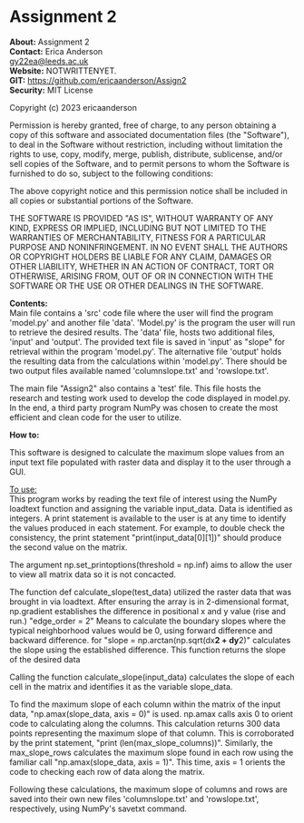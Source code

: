 # Assignment 2 #

**About:** Assignment 2   
**Contact:** Erica Anderson  
         gy22ea@leeds.ac.uk  
**Website:** NOTWRITTENYET.   
**GIT:** https://github.com/ericaanderson/Assign2  
**Security:** MIT License  

Copyright (c) 2023 ericaanderson

Permission is hereby granted, free of charge, to any person obtaining a copy
of this software and associated documentation files (the "Software"), to deal
in the Software without restriction, including without limitation the rights
to use, copy, modify, merge, publish, distribute, sublicense, and/or sell
copies of the Software, and to permit persons to whom the Software is
furnished to do so, subject to the following conditions:

The above copyright notice and this permission notice shall be included in all
copies or substantial portions of the Software.

THE SOFTWARE IS PROVIDED "AS IS", WITHOUT WARRANTY OF ANY KIND, EXPRESS OR
IMPLIED, INCLUDING BUT NOT LIMITED TO THE WARRANTIES OF MERCHANTABILITY,
FITNESS FOR A PARTICULAR PURPOSE AND NONINFRINGEMENT. IN NO EVENT SHALL THE
AUTHORS OR COPYRIGHT HOLDERS BE LIABLE FOR ANY CLAIM, DAMAGES OR OTHER
LIABILITY, WHETHER IN AN ACTION OF CONTRACT, TORT OR OTHERWISE, ARISING FROM,
OUT OF OR IN CONNECTION WITH THE SOFTWARE OR THE USE OR OTHER DEALINGS IN THE
SOFTWARE.

**Contents:**  
Main file contains a 'src' code file where the user will find the program 'model.py' and another file 'data'. 'Model.py' is the program the user will run to retrieve the desired results. The 'data' file, hosts two additional files, 'input' and 'output'. The provided text file is saved in 'input' as "slope" for retrieval within the program 'model.py'. The alternative file 'output' holds the resulting data from the calculations within 'model.py'. There should be two output files available named 'columnslope.txt' and 'rowslope.txt'. 

The main file "Assign2" also contains a 'test' file. This file hosts the research and testing work used to develop the code displayed in model.py. In the end, a third party program NumPy was chosen to create the most efficient and clean code for the user to utilize. 

**How to:**  

This software is designed to calculate the maximum slope values from an input text file populated with raster data and display it to the user through a GUI. 

<u>To use:</u>  
This program works by reading the text file of interest using the NumPy loadtext function and assigning the variable input_data. Data is identified as integers. A print statement is available to the user is  at any time to identify the values produced in each statement. For example, to double check the consistency, the print statement "print(input_data[0][1])" should produce the second value on the matrix. 

The argument np.set_printoptions(threshold = np.inf) aims to allow the user to view all matrix data so it is not concacted. 

The function def calculate_slope(test_data) utilized the raster data that was brought in via loadtext. After ensuring the array is in 2-dimensional format, np.gradient establishes the difference in positional x and y value (rise and run.)  "edge_order = 2" Means to calculate the boundary slopes where the typical neighborhood values would be 0, using forward difference and backward difference. for "slope = np.arctan(np.sqrt(dx**2 + dy**2)" calculates the slope using the established difference. This function returns the slope of the desired data

Calling the function calculate_slope(input_data) calculates the slope of each cell in the matrix and identifies it as the variable slope_data. 

To find the maximum slope of each column within the matrix of the input data, "np.amax(slope_data, axis = 0)" is used. np.amax calls axis 0 to orient code to calculating along the columns. This calculation returns 300 data points representing the maximum slope of that column. This is corroborated by the print statement, "print (len(max_slope_columns))". Similarly, the max_slope_rows calculates the maximum slope found in each row using the familiar call "np.amax(slope_data, axis = 1)". This time, axis = 1 orients the code to checking each row of data along the matrix. 

Following these calculations, the maximum slope of columns and rows are saved into their own new files 'columnslope.txt' and 'rowslope.txt', respectively, using NumPy's savetxt command. 

 


